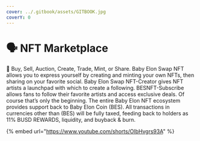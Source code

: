 ```yaml
---
cover: ../.gitbook/assets/GITBOOK.jpg
coverY: 0
---
```


# 🗣 NFT Marketplace

:tada: Buy, Sell, Auction, Create, Trade, Mint, or Share. Baby Elon Swap NFT allows you to express yourself by creating and minting your own NFTs, then sharing on your favorite social. Baby Elon Swap NFT-Creator gives NFT artists a launchpad with which to create a following. BESNFT-Subscribe allows fans to follow their favorite artists and access exclusive deals. Of course that’s only the beginning. The entire Baby Elon NFT ecosystem provides support back to Baby Elon Coin (BES). All transactions in currencies other than (BES) will be fully taxed, feeding back to holders as 11% BUSD REWARDS, liquidity, and buyback & burn.

{% embed url="https://www.youtube.com/shorts/OIbHvgrs93A" %}
